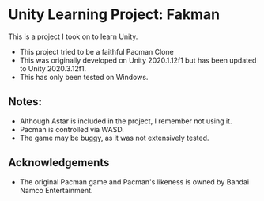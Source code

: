 # Unity Learning Project: Fakman
This is a project I took on to learn Unity.
- This project tried to be a faithful Pacman Clone
- This was originally developed on Unity 2020.1.12f1 but has been updated to Unity 2020.3.12f1.
- This has only been tested on Windows.

## Notes:
- Although Astar is included in the project, I remember not using it.
- Pacman is controlled via WASD.
- The game may be buggy, as it was not extensively tested.

## Acknowledgements
- The original Pacman game and Pacman's likeness is owned by Bandai Namco Entertainment.